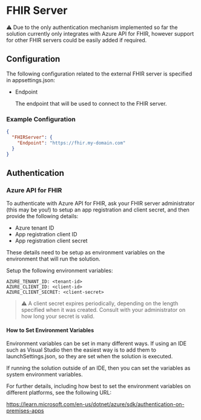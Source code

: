 ﻿# FHIR Server

:warning: Due to the only authentication mechanism implemented so far the solution currently only integrates 
with Azure API for FHIR, however support for other FHIR servers could be easily added if required.

## Configuration

The following configuration related to the external FHIR server is specified in appsettings.json:

* Endpoint
  
  The endpoint that will be used to connect to the FHIR server.

### Example Configuration

```json
{
  "FHIRServer": {
    "Endpoint": "https://fhir.my-domain.com"
  }
}
```

## Authentication

### Azure API for FHIR

To authenticate with Azure API for FHIR, ask your FHIR server administrator (this may be you!) to setup an 
app registration and client secret, and then provide the following details:

* Azure tenant ID
* App registration client ID
* App registration client secret

These details need to be setup as environment variables on the environment that will run the 
solution. 

Setup the following environment variables:

```
AZURE_TENANT_ID: <tenant-id>
AZURE_CLIENT_ID: <client-id>
AZURE_CLIENT_SECRET: <client-secret>
```

> :warning: A client secret expires periodically, depending on the length specified when it 
> was created. Consult with your administrator on how long your secret is valid.

#### How to Set Environment Variables

Environment variables can be set in many different ways. If using an IDE such as Visual Studio
then the easiest way is to add them to launchSettings.json, so they are set when the solution is
executed. 

If running the solution outside of an IDE, then you can set the variables as system environment variables.

For further details, including how best to set the environment variables on different 
platforms, see the following URL: 

https://learn.microsoft.com/en-us/dotnet/azure/sdk/authentication-on-premises-apps
